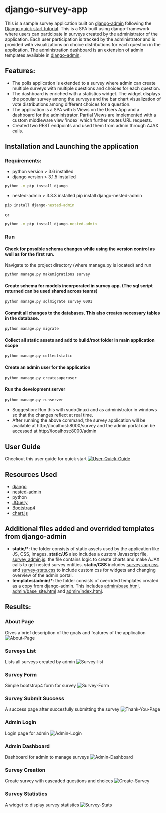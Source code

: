 # django-survey-app
This is a sample survey application built on [django-admin](https://github.com/django/django/tree/master/django/contrib/admin) following the [Django quick start tutorial](https://docs.djangoproject.com/en/3.1/intro/tutorial01/). This is a SPA built using django-framework where users can participate in surveys created by the administrator of the application. Each user participation is tracked by the administrator and is provided with visualizations on choice distributions for each question in the application. The administration dashboard is an extension of admin templates available in [django-admin](https://github.com/django/django/tree/master/django/contrib/admin). 

## Features:
 - The polls application is extended to a survey where admin can create multiple surveys with multiple questions and choices for each question.
 - The dashboard is enriched with a statistics widget. The widget displays the popular survey among the surveys and the bar chart visualization of vote distributions among different choices for a question.
 - The application is a SPA with 5 Views on the Users App and a dashboard for the administrator. Partial Views are implemented with a custom middleware view 'index' which further routes URL requests.
 - Created two REST endpoints and used them from admin through AJAX calls.
 
## Installation and Launching the application

### Requirements:

- python version > 3.6 installed
- django version > 3.1.5 installed
```cmd
python -m pip install django
```
- nested-admin > 3.3.3 installed pip install django-nested-admin 
```cmd
pip install django-nested-admin 
```
or
```cmd
python -m pip install django-nested-admin 
```
### Run
#### Check for possible schema changes while using the version control as well as for the first run. 
Navigate to the project directory (where manage.py is located) and run
  ```cmd
  python manage.py makemigrations survey
  ```
#### Create schema for models incorporated in survey app. (The sql script returned can be used shared across teams)
  ```cmd
  python manage.py sqlmigrate survey 0001
  ```
#### Commit  all changes to the databases. This also creates necessary tables in the database.
  ```cmd
  python manage.py migrate
  ```
#### Collect all static assets and add to build/root folder in main application scope
  ```cmd
  python manage.py collectstatic
  ```
#### Create an admin user for the application
  ```cmd
  python manage.py createsuperuser
  ```
#### Run the development server
  ```cmd
  python manage.py runserver
  ```
  
- Suggestion: Run this with sudo(linux) and as administrator in windows so that the changes reflect at real time.
- After running the above command, the survey application will be available at http://localhost:8000/survey and the admin portal can be accessed at http://localhost:8000/admin

## User Guide
Checkout this user guide for quick start
[![User-Quick-Guide](static/img/about-page.jpg)](https://www.youtube.com/watch?v=O1UC-jgCdcc&ab_channel=ChethanRadhakrishna)


## Resources Used
 - [django](https://www.djangoproject.com/)
 - [nested-admin](https://github.com/django/django/tree/master/django/contrib/admin)
 - python
 - [JQuery](https://jquery.com/)
 - [Bootstrap4](https://getbootstrap.com/docs/4.0/getting-started/introduction/)
 - [chart.js](https://www.chartjs.org/)
 
## Additional files added and overrided templates from django-admin
 - <b>static/*</b>: the folder consists of static assets used by the application like JS, CSS, Images. <b>static/JS</b> also includes a custom Javascript file, [survey_admin.js](https://github.com/chethanMysore/django-survey-app/blob/master/static/js/survey-admin.js). the file contains logic to create charts and make AJAX calls to get nested survey entities. <b>static/CSS</b> includes [survey-app.css](https://github.com/chethanMysore/django-survey-app/blob/master/static/css/survey-app.css) and [survey-stats.css](https://github.com/chethanMysore/django-survey-app/blob/master/static/css/survey-stats.css) to include custom css for widgets and changing overview of the admin portal.
 - <b>templates/admin/*</b>: the folder consists of overrided templates created as a copy from django-admin. This includes [admin/base.html](https://github.com/chethanMysore/django-survey-app/blob/master/templates/admin/base.html), [admin/base_site.html](https://github.com/chethanMysore/django-survey-app/blob/master/templates/admin/base_site.html) and [admin/index.html](https://github.com/chethanMysore/django-survey-app/blob/master/templates/admin/index.html).
 
## Results:
### About Page
Gives a brief description of the goals and features of the application
![About-Page](static/img/about-page.jpg)

### Surveys List
Lists all surveys created by admin
![Survey-list](static/img/survey-list.jpg)

### Survey Form
Simple bootstrap4 form for survey
![Survey-Form](static/img/survey-form.jpg)

### Survey Submit Success
A success page after succesfully submitting the survey
![Thank-You-Page](static/img/thank-you-page.jpg)

### Admin Login
Login page for admin
![Admin-Login](static/img/login.jpg)

### Admin Dashboard
Dashboard for admin to manage surveys
![Admin-Dashboard](static/img/admin-dashboard.jpg)

### Survey Creation
Create survey with cascaded questions and choices
![Create-Survey](static/img/create-survey.jpg)

### Survey Statistics
A widget to display survey statistics
![Survey-Stats](static/img/survey-stats.jpg)


